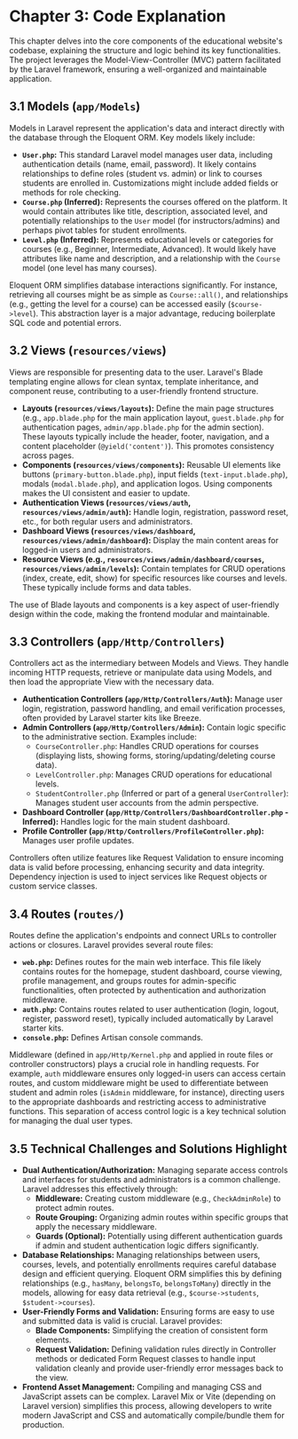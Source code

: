 # Chapter 3: Code Explanation

This chapter delves into the core components of the educational website's codebase, explaining the structure and logic behind its key functionalities. The project leverages the Model-View-Controller (MVC) pattern facilitated by the Laravel framework, ensuring a well-organized and maintainable application.

## 3.1 Models (`app/Models`)

Models in Laravel represent the application's data and interact directly with the database through the Eloquent ORM. Key models likely include:

*   **`User.php`:** This standard Laravel model manages user data, including authentication details (name, email, password). It likely contains relationships to define roles (student vs. admin) or link to courses students are enrolled in. Customizations might include added fields or methods for role checking.
*   **`Course.php` (Inferred):** Represents the courses offered on the platform. It would contain attributes like title, description, associated level, and potentially relationships to the `User` model (for instructors/admins) and perhaps pivot tables for student enrollments.
*   **`Level.php` (Inferred):** Represents educational levels or categories for courses (e.g., Beginner, Intermediate, Advanced). It would likely have attributes like name and description, and a relationship with the `Course` model (one level has many courses).

Eloquent ORM simplifies database interactions significantly. For instance, retrieving all courses might be as simple as `Course::all()`, and relationships (e.g., getting the level for a course) can be accessed easily (`$course->level`). This abstraction layer is a major advantage, reducing boilerplate SQL code and potential errors.

## 3.2 Views (`resources/views`)

Views are responsible for presenting data to the user. Laravel's Blade templating engine allows for clean syntax, template inheritance, and component reuse, contributing to a user-friendly frontend structure.

*   **Layouts (`resources/views/layouts`):** Define the main page structures (e.g., `app.blade.php` for the main application layout, `guest.blade.php` for authentication pages, `admin/app.blade.php` for the admin section). These layouts typically include the header, footer, navigation, and a content placeholder (`@yield('content')`). This promotes consistency across pages.
*   **Components (`resources/views/components`):** Reusable UI elements like buttons (`primary-button.blade.php`), input fields (`text-input.blade.php`), modals (`modal.blade.php`), and application logos. Using components makes the UI consistent and easier to update.
*   **Authentication Views (`resources/views/auth`, `resources/views/admin/auth`):** Handle login, registration, password reset, etc., for both regular users and administrators.
*   **Dashboard Views (`resources/views/dashboard`, `resources/views/admin/dashboard`):** Display the main content areas for logged-in users and administrators.
*   **Resource Views (e.g., `resources/views/admin/dashboard/courses`, `resources/views/admin/levels`):** Contain templates for CRUD operations (index, create, edit, show) for specific resources like courses and levels. These typically include forms and data tables.

The use of Blade layouts and components is a key aspect of user-friendly design within the code, making the frontend modular and maintainable.

## 3.3 Controllers (`app/Http/Controllers`)

Controllers act as the intermediary between Models and Views. They handle incoming HTTP requests, retrieve or manipulate data using Models, and then load the appropriate View with the necessary data.

*   **Authentication Controllers (`app/Http/Controllers/Auth`):** Manage user login, registration, password handling, and email verification processes, often provided by Laravel starter kits like Breeze.
*   **Admin Controllers (`app/Http/Controllers/Admin`):** Contain logic specific to the administrative section. Examples include:
    *   `CourseController.php`: Handles CRUD operations for courses (displaying lists, showing forms, storing/updating/deleting course data).
    *   `LevelController.php`: Manages CRUD operations for educational levels.
    *   `StudentController.php` (Inferred or part of a general `UserController`): Manages student user accounts from the admin perspective.
*   **Dashboard Controller (`app/Http/Controllers/DashboardController.php` - Inferred):** Handles logic for the main student dashboard.
*   **Profile Controller (`app/Http/Controllers/ProfileController.php`):** Manages user profile updates.

Controllers often utilize features like Request Validation to ensure incoming data is valid before processing, enhancing security and data integrity. Dependency injection is used to inject services like Request objects or custom service classes.

## 3.4 Routes (`routes/`)

Routes define the application's endpoints and connect URLs to controller actions or closures. Laravel provides several route files:

*   **`web.php`:** Defines routes for the main web interface. This file likely contains routes for the homepage, student dashboard, course viewing, profile management, and groups routes for admin-specific functionalities, often protected by authentication and authorization middleware.
*   **`auth.php`:** Contains routes related to user authentication (login, logout, register, password reset), typically included automatically by Laravel starter kits.
*   **`console.php`:** Defines Artisan console commands.

Middleware (defined in `app/Http/Kernel.php` and applied in route files or controller constructors) plays a crucial role in handling requests. For example, `auth` middleware ensures only logged-in users can access certain routes, and custom middleware might be used to differentiate between student and admin roles (`isAdmin` middleware, for instance), directing users to the appropriate dashboards and restricting access to administrative functions. This separation of access control logic is a key technical solution for managing the dual user types.

## 3.5 Technical Challenges and Solutions Highlight

*   **Dual Authentication/Authorization:** Managing separate access controls and interfaces for students and administrators is a common challenge. Laravel addresses this effectively through:
    *   **Middleware:** Creating custom middleware (e.g., `CheckAdminRole`) to protect admin routes.
    *   **Route Grouping:** Organizing admin routes within specific groups that apply the necessary middleware.
    *   **Guards (Optional):** Potentially using different authentication guards if admin and student authentication logic differs significantly.
*   **Database Relationships:** Managing relationships between users, courses, levels, and potentially enrollments requires careful database design and efficient querying. Eloquent ORM simplifies this by defining relationships (e.g., `hasMany`, `belongsTo`, `belongsToMany`) directly in the models, allowing for easy data retrieval (e.g., `$course->students`, `$student->courses`).
*   **User-Friendly Forms and Validation:** Ensuring forms are easy to use and submitted data is valid is crucial. Laravel provides:
    *   **Blade Components:** Simplifying the creation of consistent form elements.
    *   **Request Validation:** Defining validation rules directly in Controller methods or dedicated Form Request classes to handle input validation cleanly and provide user-friendly error messages back to the view.
*   **Frontend Asset Management:** Compiling and managing CSS and JavaScript assets can be complex. Laravel Mix or Vite (depending on Laravel version) simplifies this process, allowing developers to write modern JavaScript and CSS and automatically compile/bundle them for production.
